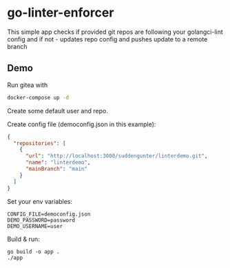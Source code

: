 # go-linter-enforcer
This simple app checks if provided git repos are following your golangci-lint config and if not - updates repo config and pushes update to a remote branch

## Demo
Run gitea with
```bash
docker-compose up -d
```
Create some default user and repo.

Create config file (democonfig.json in this example):
```json
{
  "repositories": [
    {
      "url": "http://localhost:3000/suddengunter/linterdemo.git",
      "name": "linterdemo",
      "mainBranch": "main"
    }
  ]
}
```

Set your env variables:
```env
CONFIG_FILE=democonfig.json
DEMO_PASSWORD=password
DEMO_USERNAME=user
```
Build & run:
```cgo
go build -o app .
./app
```